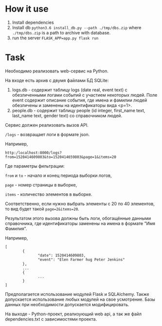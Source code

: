 # How it use
1) Install dependencies
2) Install db `python3.6 install_db.py --path ./tmp/dbs.zip` where `./tmp/dbs.zip` is a path to archive with database.
3) run the server `FLASK_APP=app.py flask run`

# Task
Необходимо реализовать web-сервис на Python.

На входе есть архив с двумя файлами БД SQLite:
1. logs.db - содержит таблицу logs (date real, event text) с обезличенными логами событий с участием некоторых людей. Поле event содержит описание события, где имена и фамилии людей обезличены и заменены на идентификаторы вида <p=1>.
2. people.db - содержит таблицу people (id integer, first_name text, last_name text, gender text) со справочником людей.

Сервис должен реализовать вызов API.

`/logs` - возвращает логи в формате json.

Например,

`http:/localhost:8000/logs?from=1520414609803&to=1520414659803&page=1&items=20`

Где параметры фильтрации:

`from` и `to` - начало и конец периода выборки логов,

`page` - номер страницы в выборке,

`items` - количество элементов в выборке.

Соответственно, если нужно выбрать элементы с 20 по 40 элементов, то вид будет такой `page=2&items=20`.

Результатом этого вызова должны быть логи, обогащённые данными справочника, где идентификаторы заменены на имена в формате "Имя Фамилия".

Например,

```
[
        {
               "date": 1520414609803,
               "event": "Elen Farmer hug Peter Jenkins"
        },
        ...
        {
               ...
        }
]
```

Предполагается использование модулей Flask и SQLAlchemy. Также допускается использование любых модулей на свое усмотрение. 
Базы данных при необходимости допускается модифицировать.

На выходе - Python-проект, реализующий web api, а так же файл dependencies.txt с зависимостями проекта.